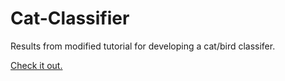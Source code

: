 # Cat-Classifier

Results from modified tutorial for developing a cat/bird classifer.

[Check it out.](https://share.streamlit.io/reubenjamesbishop/cats/main/app.py)
